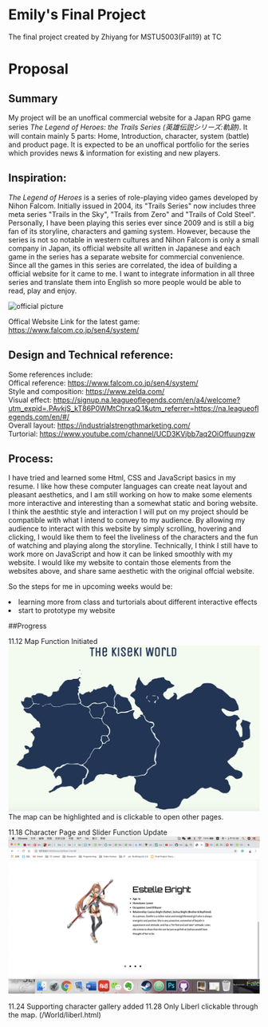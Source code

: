 # Emily's Final Project
The final project created by Zhiyang for MSTU5003(Fall19) at TC

# Proposal

## Summary
My project will be an unoffical commercial website for a Japan RPG game series <em>The Legend of Heroes: the Trails Series (英雄伝説シリーズ:軌跡)</em>. It will contain mainly 5 parts: Home, Introduction, character, system (battle) and product page. It is expected to be an unoffical portfolio for the series which provides news & information for existing and new players.


## Inspiration:
<em>The Legend of Heroes</em> is a series of role-playing video games developed by Nihon Falcom. Initially issued in 2004, its "Trails Series" now includes three meta series "Trails in the Sky", "Trails from Zero" and "Trails of Cold Steel". Personally, I have been playing this series ever since 2009 and is still a big fan of its storyline, characters and gaming system. However, because the series is not so notable in western cultures and Nihon Falcom is only a small company in Japan, its official website all written in Japanese and each game in the series has a separate website for commercial convenience. Since all the games in this series are correlated, the idea of building a official website for it came to me. I want to integrate information in all three series and translate them into English so more people would be able to read, play and enjoy.

<img src="/images/fight back.png" alt="official picture"/>

Offical Website Link for the latest game: https://www.falcom.co.jp/sen4/system/


## Design and Technical reference:
Some references include:
<br> Offical reference: https://www.falcom.co.jp/sen4/system/
<br> Style and composition: https://www.zelda.com/
<br> Visual effect: https://signup.na.leagueoflegends.com/en/a4/welcome?utm_expid=.PAvkjS_kT86P0WMtChrxaQ.1&utm_referrer=https://na.leagueoflegends.com/en/#/
<br> Overall layout: https://industrialstrengthmarketing.com/
<br> Turtorial: https://www.youtube.com/channel/UCD3KVjbb7aq2OiOffuungzw

## Process:
I have tried and learned some Html, CSS and JavaScript basics in my resume. I like how these computer languages can create neat layout and pleasant aesthetics, and I am still working on how to make some elements more interactive and interesting than a somewhat static and boring website. I think the aesthtic style and interaction I will put on my project should be compatible with what I intend to convey to my audience. By allowing my audience to interact with this website by simply scrolling, hovering and clicking, I would like them to feel the liveliness of the characters and the fun of watching and playing along the storyline.
Technically, I think I still have to work more on JavaScript and how it can be linked smoothly with my website. I would like my website to contain those elements from the websites above, and share same aesthetic with the original offcial website.

So the steps for me in upcoming weeks would be:
<li> learning more from class and turtorials about different interactive effects </li>
<li> start to prototype my website </li>

##Progress

11.12 Map Function Initiated
<img src="/screenshot/map.png" alt="map"/>
The map can be highlighted and is clickable to open other pages.

11.18 Character Page and Slider Function Update
<img src="/screenshot/character.png" alt="character slider"/>

11.24 Supporting character gallery added
11.28 Only Liberl clickable through the map. (/World/liberl.html)
